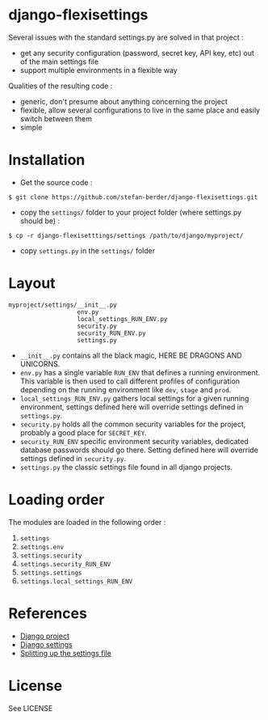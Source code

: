 # django-flexisettings

Several issues with the standard settings.py are solved in that project :

* get any security configuration (password, secret key, API key, etc) out of the main settings file
* support multiple environments in a flexible way

Qualities of the resulting code :

* generic, don't presume about anything concerning the project
* flexible, allow several configurations to live in the same place and easily switch between them
* simple

# Installation

* Get the source code :

```shell
$ git clone https://github.com/stefan-berder/django-flexisettings.git
```

* copy the `settings/` folder to your project folder (where settings.py
  should be) :

```shell
$ cp -r django-flexisetttings/settings /path/to/django/myproject/
```

* copy `settings.py` in the `settings/` folder

# Layout

```
myproject/settings/__init__.py
                   env.py
                   local_settings_RUN_ENV.py
                   security.py
                   security_RUN_ENV.py
                   settings.py
```

* `__init__.py` contains all the black magic, HERE BE DRAGONS AND
  UNICORNS.
* `env.py` has a single variable `RUN_ENV` that defines a running
  environment. This variable is then used to call different profiles of
  configuration depending on the running environment like `dev`, `stage`
  and `prod`.
* `local_settings_RUN_ENV.py` gathers local settings for a given running
  environment, settings defined here will override settings defined in
  `settings.py`.
* `security.py` holds all the common security variables for the project,
  probably a good place for `SECRET_KEY`.
* `security_RUN_ENV` specific environment security variables, dedicated
  database passwords should go there. Setting defined here will override
  settings defined in `security.py`.
* `settings.py` the classic settings file found in all django projects.

# Loading order

The modules are loaded in the following order :

1. `settings`
2. `settings.env`
3. `settings.security`
4. `settings.security_RUN_ENV`
5. `settings.settings`
6. `settings.local_settings_RUN_ENV`

# References

* [Django project](https://www.djangoproject.com/)
* [Django settings](https://docs.djangoproject.com/en/dev/topics/settings/)
* [Splitting up the settings file](https://code.djangoproject.com/wiki/SplitSettings)

# License

See LICENSE
